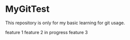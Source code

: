 # MyGitTest
This repository is only for my basic learning for git usage.

feature 1
feature 2 in progress
feature 3


